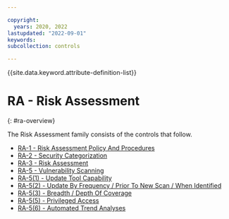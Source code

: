 ```yaml
---

copyright:
  years: 2020, 2022
lastupdated: "2022-09-01"
keywords: 
subcollection: controls

---
```




{{site.data.keyword.attribute-definition-list}}

# RA - Risk Assessment
{: #ra-overview}

The Risk Assessment family consists of the controls that follow.

- [RA-1 - Risk Assessment Policy And Procedures](/docs/controls?topic=controls-ra-1)
- [RA-2 - Security Categorization](/docs/controls?topic=controls-ra-2)
- [RA-3 - Risk Assessment](/docs/controls?topic=controls-ra-3)
- [RA-5 - Vulnerability Scanning](/docs/controls?topic=controls-ra-5)
- [RA-5(1) - Update Tool Capability](/docs/controls?topic=controls-ra-5.1)
- [RA-5(2) - Update By Frequency / Prior To New Scan / When Identified](/docs/controls?topic=controls-ra-5.2)
- [RA-5(3) - Breadth / Depth Of Coverage](/docs/controls?topic=controls-ra-5.3)
- [RA-5(5) - Privileged Access](/docs/controls?topic=controls-ra-5.5)
- [RA-5(6) - Automated Trend Analyses](/docs/controls?topic=controls-ra-5.6)



